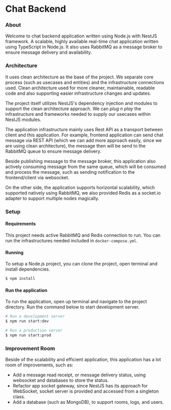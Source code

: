 # Chat Backend

### About
Welcome to chat backend application written using Node.js with NestJS framework.
A scalable, highly available real-time chat application written using TypeScript in Node.js.
It also uses RabbitMQ as a message broker to ensure message delivery and availability.

### Architecture
It uses clean architecture as the base of the project.
We separate core process (such as usecases and entities) and the infrastructure connections used.
Clean architecture used for more cleaner, maintainable,
readable code and also supporting easier infrastructure changes and updates.

The project itself utilizes NestJS's dependency injection and modules to support the clean architecture approach.
We can *plug n play* the infrastructure and frameworks needed to supply our usecases within NestJS modules.

The application infrastructure mainly uses Rest API as a transport between client and this application.
For example, frontend application can send chat message via REST API
(which we can add more approach easily, since we are using clean architecture),
the message then will be send to the RabbitMQ queue to ensure message delivery.

Beside publishing message to the message broker, this application also actively consuming message from the same queue,
which will be consumed and process the message, such as sending notification to the frontend/client via websocket.

On the other side, the application supports horizontal scalability, which supported natively using RabbitMQ,
we also provided Redis as a socket.io adapter to support multiple nodes magically.

### Setup

#### Requirements
This project needs active RabbitMQ and Redis connection to run.
You can run the infrastructures needed included in `docker-compose.yml`.

#### Running
To setup a Node.js project, you can clone the project, open terminal and install dependencies.
```bash
$ npm install
```

#### Run the application
To run the application, open up terminal and navigate to the project directory.
Run the command below to start development server.
```bash
# Run a development server
$ npm run start:dev

# Run a production server
$ npm run start:prod

```


### Improvement Room
Beside of the scalability and efficient application, this application has a lot room of improvements,
such as:
- Add a message read receipt, or message delivery status, using websocket and databases to store the status.
- Refactor app socket gateway, since NestJS has its approach for WebSocket, socket server is provided and accessed from a singleton class. 
- Add a database (such as MongoDB), to support rooms, logs, and users.

